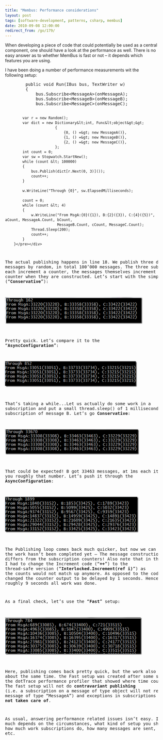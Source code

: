 ```yaml
---
title: "Membus: Performance considerations"
layout: post
tags: [software-development, patterns, csharp, membus]
date: 2010-09-08 12:00:00
redirect_from: /go/179/
---
```


When developing a piece of code that could potentially be used as a central component, one should have a look at the performance as well. There is no easy answer as to whether MemBus is fast or not – it depends which features you are using.

I have been doing a number of performance measurements wit the following setup:
 <div style="padding-bottom: 0px; margin: 0px; padding-left: 0px; padding-right: 0px; display: inline; float: none; padding-top: 0px" id="scid:812469c5-0cb0-4c63-8c15-c81123a09de7:264e5340-184d-49b5-961b-25a36e9297f4" class="wlWriterEditableSmartContent"><pre name="code" class="c#">        public void Run(IBus bus, TextWriter w)
        {
            bus.Subscribe&lt;MessageA&gt;(onMessageA);
            bus.Subscribe&lt;MessageB&gt;(onMessageB);
            bus.Subscribe&lt;MessageC&gt;(onMessageC);

            var r = new Random();
            var dict = new Dictionary&lt;int, Func&lt;object&gt;&gt;
                           {
                               {0, () =&gt; new MessageA()},
                               {1, () =&gt; new MessageB()},
                               {2, () =&gt; new MessageC()},
                           };
            int count = 0;
            var sw = Stopwatch.StartNew();
            while (count &lt; 100000)
            {
                bus.Publish(dict[r.Next(0, 3)]());
                count++;
            }

            w.WriteLine("Through {0}", sw.ElapsedMilliseconds);

            count = 0;
            while (count &lt; 4)
            {
                w.WriteLine("From MsgA:{0}({1}), B:{2}({3}), C:{4}({5})", aCount, MessageA.Count, bCount,
                            MessageB.Count, cCount, MessageC.Count);
                Thread.Sleep(200);
                count++;
            }
        }</pre></div>

The actual publishing happens in line 18. We publish three different messages by random, in total 100’000 messages. The three subscriptions each increment a counter, the messages themselves increment an internal counter when they are constructed. Let’s start with the simple setup (“**Conservative**”):

![image](/public/assets/image_5314e329-cdb9-4cdc-82d8-2245ebc72749.png "image") 

Pretty quick. Let’s compare it to the “**AsyncConfiguration**”:

![image](/public/assets/image_e3e558bc-b06e-4827-bf63-59863e4ff134.png "image") 

That’s taking a while...Let us actually do some work in a subscription and put a small thread.sleep() of 1 milliseconds in the subscription of message B. Let’s go **Conservative**:

![image](/public/assets/image_26fb2203-0e83-4070-a1b7-93ac4c8c9dab.png "image") 

That could be expected! B got 33463 messages, at 1ms each it gives you roughly that number. Let’s push it through the **AsyncConfiguration**:

![image](/public/assets/image_4f1ee625-b549-4ff8-933f-35ee48eb3165.png "image") 

The Publishing loop comes back much quicker, but now we can see that the work hasn’t been completed yet – The message construction count differs from the subscription counters! Also note that in this scenario I had to change the Increment code (“**++**”) to the thread-safe version (“**Interlocked.Increment(ref i)**”) as the counts would not match up anymore. As opposed to the code shown, I changed the counter output to be delayed by 1 seconds. Hence, after roughly 9 seconds all work was done.

As a final check, let’s use the “**Fast**” setup:

![image](/public/assets/image_7519dc98-15d1-439f-aa9f-1ac3a30d139a.png "image") 

Here, publishing comes back pretty quick, but the work also takes about the same time. the Fast setup was created after some sessions with the dotTrace performance profiler that showed where time could be saved. The fast setup will not do **contravariant publishing** (i.e. a subscription on a message of type object will not receive a message of type “MessageA”) and exceptions in subscriptions are **not taken care of**.

As usual, answering performance related issues isn’t easy. It very much depends on the circumstances, what kind of setup you should take, how much work subscriptions do, how many messages are sent, etc., etc.